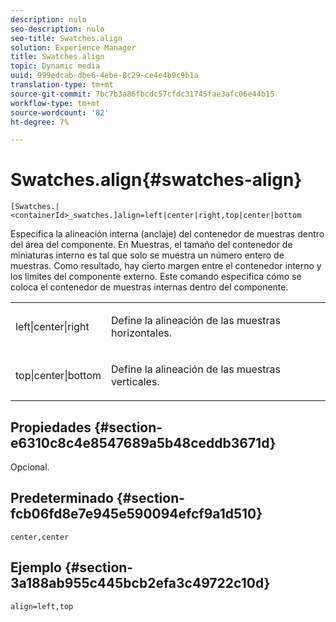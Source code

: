 ```yaml
---
description: nulo
seo-description: nulo
seo-title: Swatches.align
solution: Experience Manager
title: Swatches.align
topic: Dynamic media
uuid: 999edcab-dbe6-4ebe-8c29-ce4e4b9c9b1a
translation-type: tm+mt
source-git-commit: 7bc7b3a86fbcdc57cfdc31745fae3afc06e44b15
workflow-type: tm+mt
source-wordcount: '82'
ht-degree: 7%

---
```



# Swatches.align{#swatches-align}

`[Swatches.|<containerId>_swatches.]align=left|center|right,top|center|bottom`

Especifica la alineación interna (anclaje) del contenedor de muestras dentro del área del componente. En Muestras, el tamaño del contenedor de miniaturas interno es tal que solo se muestra un número entero de muestras. Como resultado, hay cierto margen entre el contenedor interno y los límites del componente externo. Este comando especifica cómo se coloca el contenedor de muestras internas dentro del componente.

<table id="table_33CC037517964DA89EE0C005BB6B32BB"> 
 <tbody> 
  <tr> 
   <td colname="col1"> <p><span class="codeph"> left|center|right</span> </p> </td> 
   <td colname="col2"> <p> Define la alineación de las muestras horizontales. </p> </td> 
  </tr> 
  <tr> 
   <td colname="col1"> <p><span class="codeph"> top|center|bottom</span> </p> </td> 
   <td colname="col2"> <p> Define la alineación de las muestras verticales. </p> </td> 
  </tr> 
 </tbody> 
</table>

## Propiedades {#section-e6310c8c4e8547689a5b48ceddb3671d}

Opcional.

## Predeterminado {#section-fcb06fd8e7e945e590094efcf9a1d510}

`center,center`

## Ejemplo {#section-3a188ab955c445bcb2efa3c49722c10d}

`align=left,top`
